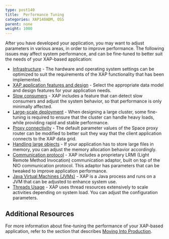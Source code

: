 ```yaml
---
type: post140
title:  Performance Tuning
categories: XAP140ADM, OSS
parent: none
weight: 1000
---
```



After you have developed your application, you may want to adjust parameters in various areas, in order to improve performance. The following issues may affect system performance, and can be fine-tuned to better suit the needs of your XAP-based application:

- [Infrastructure](./tuning-infrastructure.html) - The hardware and operating system settings can be optimized to suit the requirements of the XAP functionality that has been implemented.
- [XAP application features and design](./tuning-gigaspaces-performance.html) - Select the appropriate data model and design features for your application needs.
- [Slow consumers](./slow-consumer.html) - XAP includes a feature that can detect slow consumers and adjust the system behavior, so that performance is only minimally affected.
- [Large-scale deployment](./tuning-large-scale-deployment.html) - When designing a large cluster, some fine-tuning is required to ensure that the cluster can handle heavy loads, while providing rapid and stable performance.
- [Proxy connectivity](./tuning-proxy-connectivity.html) - The default parameter values of the Space proxy router can be modified to better suit they way that the client application connects to the XAP data grid.
- [Handling large objects](./tuning-handling-large-objects.html) - If your application has to store large files in memory, you can adjust the memory allocation behavior accordingly.
- [Communication protocol](./tuning-communication-protocol.html) - XAP includes a proprietary LRMI (Light Remote Method Invocation) communication adaptor, built on top of the NIO communication protocol. This adaptor has parameters that can be tweaked to improve application performance.
- [Java Virtual Machines (JVMs)](./tuning-java-virtual-machines.html) - XAP is a Java process and runs on a JVM that can be adjusted to enhance system use.
- [Threads Usage](./tuning-threads-usage.html) - XAP uses thread resources extensively to scale activities depending on system load. You can adjust the configuration parameters.

## Additional Resources

For more information about fine-tuning the performance of your XAP-based application, refer to the section that describes [Moving Into Production](../production/index.html).
